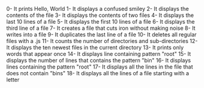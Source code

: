 0- It prints Hello, World
1- It displays a confused smiley
2- It displays the contents of the file
3- It displays the contents of two files
4- It displays the last 10 lines of a file
5- It displays the first 10 lines of a file
6- It displays the third line of a file
7- It creates a file that cuts iron without making noise
8- It writes into a file
9- It duplicates the last line of a file
10- It deletes all regular files with a .js
11- It counts the number of directories and sub-directories
12- It displays the ten newest files in the current directory
13- It prints only words that appear once
14- It displays line containing pattern "root"
15- It displays the number of lines that contains the pattern "bin"
16- It displays lines containing the pattern "root"
17- It displays all the lines in the file that does not contain "bins"
18- It displays all the lines of a file starting with a letter
